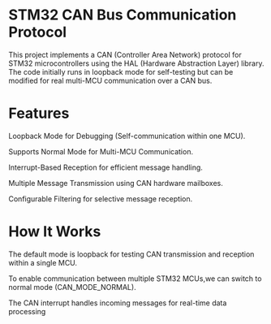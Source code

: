 # STM32 CAN Bus Communication Protocol
This project implements a CAN (Controller Area Network) protocol for STM32 microcontrollers using the HAL (Hardware Abstraction Layer) library. The code initially runs in loopback mode for self-testing but can be modified for real multi-MCU communication over a CAN bus.

# Features
 Loopback Mode for Debugging (Self-communication within one MCU).

 Supports Normal Mode for Multi-MCU Communication.

 Interrupt-Based Reception for efficient message handling.

 Multiple Message Transmission using CAN hardware mailboxes.

 Configurable Filtering for selective message reception.

# How It Works
The default mode is loopback for testing CAN transmission and reception within a single MCU.

To enable communication between multiple STM32 MCUs,we can switch to normal mode (CAN_MODE_NORMAL).

The CAN interrupt handles incoming messages for real-time data processing

